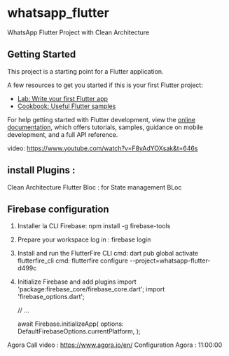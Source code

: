 # whatsapp_flutter

WhatsApp Flutter Project with Clean Architecture

## Getting Started

This project is a starting point for a Flutter application.

A few resources to get you started if this is your first Flutter project:

- [Lab: Write your first Flutter app](https://docs.flutter.dev/get-started/codelab)
- [Cookbook: Useful Flutter samples](https://docs.flutter.dev/cookbook)

For help getting started with Flutter development, view the
[online documentation](https://docs.flutter.dev/), which offers tutorials,
samples, guidance on mobile development, and a full API reference.

video: https://www.youtube.com/watch?v=F8yAdYOXsak&t=646s

## install Plugins :
Clean Architecture Flutter
Bloc : for State management BLoc

## Firebase configuration
1. Installer la CLI Firebase: npm install -g firebase-tools

2. Prepare your workspace
   log in : firebase login

3. Install and run the FlutterFire CLI
   cmd: dart pub global activate flutterfire_cli
   cmd: flutterfire configure --project=whatsapp-flutter-d499c

4. Initialize Firebase and add plugins
   import 'package:firebase_core/firebase_core.dart';
   import 'firebase_options.dart';

   // ...
   
   await Firebase.initializeApp(
   options: DefaultFirebaseOptions.currentPlatform,
   );

Agora Call video : https://www.agora.io/en/
Configuration Agora : 11:00:00